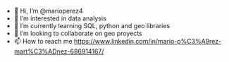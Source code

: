 - 👋 Hi, I’m @marioperez4
- 👀 I’m interested in data analysis
- 🌱 I’m currently learning SQL, python and geo libraries
- 💞️ I’m looking to collaborate on geo proyects
- 📫 How to reach me https://www.linkedin.com/in/mario-p%C3%A9rez-mart%C3%ADnez-686914167/

<!---
marioperez4/marioperez4 is a ✨ special ✨ repository because its `README.md` (this file) appears on your GitHub profile.
You can click the Preview link to take a look at your changes.
--->
